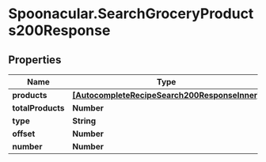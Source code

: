 # Spoonacular.SearchGroceryProducts200Response

## Properties

Name | Type | Description | Notes
------------ | ------------- | ------------- | -------------
**products** | [**[AutocompleteRecipeSearch200ResponseInner]**](AutocompleteRecipeSearch200ResponseInner.md) |  | 
**totalProducts** | **Number** |  | 
**type** | **String** |  | 
**offset** | **Number** |  | 
**number** | **Number** |  | 


